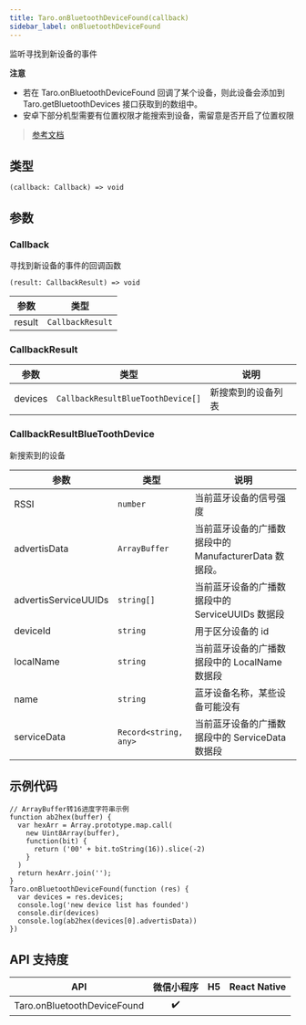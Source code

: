 ```yaml
---
title: Taro.onBluetoothDeviceFound(callback)
sidebar_label: onBluetoothDeviceFound
---
```


监听寻找到新设备的事件

**注意**
- 若在 Taro.onBluetoothDeviceFound 回调了某个设备，则此设备会添加到 Taro.getBluetoothDevices 接口获取到的数组中。
- 安卓下部分机型需要有位置权限才能搜索到设备，需留意是否开启了位置权限

> [参考文档](https://developers.weixin.qq.com/miniprogram/dev/api/device/bluetooth/wx.onBluetoothDeviceFound.html)

## 类型

```tsx
(callback: Callback) => void
```

## 参数

### Callback

寻找到新设备的事件的回调函数

```tsx
(result: CallbackResult) => void
```

<table>
  <thead>
    <tr>
      <th>参数</th>
      <th>类型</th>
    </tr>
  </thead>
  <tbody>
    <tr>
      <td>result</td>
      <td><code>CallbackResult</code></td>
    </tr>
  </tbody>
</table>

### CallbackResult

<table>
  <thead>
    <tr>
      <th>参数</th>
      <th>类型</th>
      <th>说明</th>
    </tr>
  </thead>
  <tbody>
    <tr>
      <td>devices</td>
      <td><code>CallbackResultBlueToothDevice[]</code></td>
      <td>新搜索到的设备列表</td>
    </tr>
  </tbody>
</table>

### CallbackResultBlueToothDevice

新搜索到的设备

<table>
  <thead>
    <tr>
      <th>参数</th>
      <th>类型</th>
      <th>说明</th>
    </tr>
  </thead>
  <tbody>
    <tr>
      <td>RSSI</td>
      <td><code>number</code></td>
      <td>当前蓝牙设备的信号强度</td>
    </tr>
    <tr>
      <td>advertisData</td>
      <td><code>ArrayBuffer</code></td>
      <td>当前蓝牙设备的广播数据段中的 ManufacturerData 数据段。</td>
    </tr>
    <tr>
      <td>advertisServiceUUIDs</td>
      <td><code>string[]</code></td>
      <td>当前蓝牙设备的广播数据段中的 ServiceUUIDs 数据段</td>
    </tr>
    <tr>
      <td>deviceId</td>
      <td><code>string</code></td>
      <td>用于区分设备的 id</td>
    </tr>
    <tr>
      <td>localName</td>
      <td><code>string</code></td>
      <td>当前蓝牙设备的广播数据段中的 LocalName 数据段</td>
    </tr>
    <tr>
      <td>name</td>
      <td><code>string</code></td>
      <td>蓝牙设备名称，某些设备可能没有</td>
    </tr>
    <tr>
      <td>serviceData</td>
      <td><code>Record&lt;string, any&gt;</code></td>
      <td>当前蓝牙设备的广播数据段中的 ServiceData 数据段</td>
    </tr>
  </tbody>
</table>

## 示例代码

```tsx
// ArrayBuffer转16进度字符串示例
function ab2hex(buffer) {
  var hexArr = Array.prototype.map.call(
    new Uint8Array(buffer),
    function(bit) {
      return ('00' + bit.toString(16)).slice(-2)
    }
  )
  return hexArr.join('');
}
Taro.onBluetoothDeviceFound(function (res) {
  var devices = res.devices;
  console.log('new device list has founded')
  console.dir(devices)
  console.log(ab2hex(devices[0].advertisData))
})
```

## API 支持度

|             API             | 微信小程序 | H5 | React Native |
|:---------------------------:|:-----:|:--:|:------------:|
| Taro.onBluetoothDeviceFound |  ✔️   |    |              |
